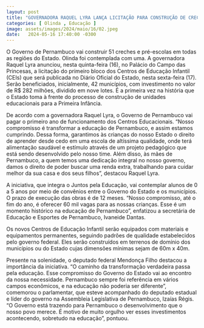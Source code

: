```yaml
---
layout: post
title: "GOVERNADORA RAQUEL LYRA LANÇA LICITAÇÃO PARA CONSTRUÇÃO DE CRECHE EM OLINDA"
categories: [ Olinda , Educação ]
image: assets/images/2024/maio/16/02.jpeg
date:   2024-05-16 17:40:00 -0300
---
```

O Governo de Pernambuco vai construir 51 creches e pré-escolas em todas as regiões do Estado. Olinda foi contemplada com uma. A governadora Raquel Lyra anunciou, nesta quinta-feira (16), no Palácio do Campo das Princesas, a licitação do primeiro bloco dos Centros de Educação Infantil (CEIs) que será publicada no Diário Oficial do Estado, nesta sexta-feira (17). Serão beneficiados, inicialmente, 42 municípios, com investimento no valor de R$ 282 milhões, dividido em nove lotes. É a primeira vez na história que o Estado toma à frente do processo de construção de unidades educacionais para a Primeira Infância.
 
De acordo com a governadora Raquel Lyra, o Governo de Pernambuco vai pagar o primeiro ano de funcionamento dos Centros Educacionais. “Nosso compromisso é transformar a educação de Pernambuco, e assim estamos cumprindo. Dessa forma, garantimos às crianças do nosso Estado o direito de aprender desde cedo em uma escola de altíssima qualidade, onde terá alimentação saudável e estímulo através de um projeto pedagógico que está sendo desenvolvido pelo nosso time. Além disso, às mães de Pernambuco, a quem temos uma dedicação integral no nosso governo, damos o direito de poder buscar uma renda extra, trabalhando para cuidar melhor da sua casa e dos seus filhos”, destacou Raquel Lyra.
 
A iniciativa, que integra o Juntos pela Educação, vai contemplar alunos de 0 a 5 anos por meio de convênios entre o Governo do Estado e os municípios. O prazo de execução das obras é de 12 meses. “Nosso compromisso, até o fim do ano, é oferecer 60 mil vagas para as nossas crianças. Esse é um momento histórico na educação de Pernambuco”, enfatizou a secretária de Educação e Esportes de Pernambuco, Ivaneide Dantas.
 
Os novos Centros de Educação Infantil serão equipados com materiais e equipamentos permanentes, seguindo padrões de qualidade estabelecidos pelo governo federal. Eles serão construídos em terrenos de domínio dos municípios ou do Estado cujas dimensões mínimas sejam de 60m x 40m.
 
Presente na solenidade, o deputado federal Mendonça Filho destacou a importância da iniciativa. “O caminho da transformação verdadeira passa pela educação. Esse compromisso do Governo do Estado vai ao encontro da nossa necessidade. Pernambuco sempre foi referência em vários campos econômicos, e na educação não poderia ser diferente”, comemorou o parlamentar, que esteve acompanhado do deputado estadual e líder do governo na Assembleia Legislativa de Pernambuco, Izaías Régis. “O Governo está trazendo para Pernambuco o desenvolvimento que o nosso povo merece. É motivo de muito orgulho ver esses investimentos acontecendo, sobretudo na educação”, pontuou.